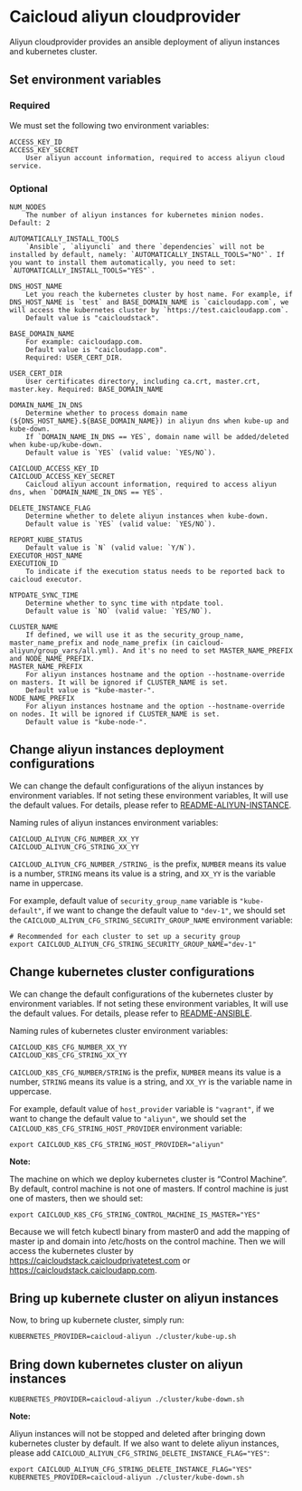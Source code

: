 # Caicloud aliyun cloudprovider

Aliyun cloudprovider provides an ansible deployment of aliyun instances and kubernetes cluster.

## Set environment variables

### Required
We must set the following two environment variables:
```
ACCESS_KEY_ID
ACCESS_KEY_SECRET
    User aliyun account information, required to access aliyun cloud service.
```

### Optional

```
NUM_NODES
    The number of aliyun instances for kubernetes minion nodes. Default: 2

AUTOMATICALLY_INSTALL_TOOLS
    `Ansible`, `aliyuncli` and there `dependencies` will not be installed by default, namely: `AUTOMATICALLY_INSTALL_TOOLS="NO"`. If you want to install them automatically, you need to set: `AUTOMATICALLY_INSTALL_TOOLS="YES"`.

DNS_HOST_NAME
    Let you reach the kubernetes cluster by host name. For example, if DNS_HOST_NAME is `test` and BASE_DOMAIN_NAME is `caicloudapp.com`, we will access the kubernetes cluster by `https://test.caicloudapp.com`.
    Default value is "caicloudstack".

BASE_DOMAIN_NAME
    For example: caicloudapp.com.
    Default value is "caicloudapp.com".
    Required: USER_CERT_DIR.

USER_CERT_DIR
    User certificates directory, including ca.crt, master.crt, master.key. Required: BASE_DOMAIN_NAME

DOMAIN_NAME_IN_DNS
    Determine whether to process domain name (${DNS_HOST_NAME}.${BASE_DOMAIN_NAME}) in aliyun dns when kube-up and kube-down.
    If `DOMAIN_NAME_IN_DNS == YES`, domain name will be added/deleted when kube-up/kube-down.
    Default value is `YES` (valid value: `YES/NO`).

CAICLOUD_ACCESS_KEY_ID
CAICLOUD_ACCESS_KEY_SECRET
    Caicloud aliyun account information, required to access aliyun dns, when `DOMAIN_NAME_IN_DNS == YES`.

DELETE_INSTANCE_FLAG
    Determine whether to delete aliyun instances when kube-down.
    Default value is `YES` (valid value: `YES/NO`).

REPORT_KUBE_STATUS
    Default value is `N` (valid value: `Y/N`).
EXECUTOR_HOST_NAME
EXECUTION_ID
    To indicate if the execution status needs to be reported back to caicloud executor.

NTPDATE_SYNC_TIME
    Determine whether to sync time with ntpdate tool.
    Default value is `NO` (valid value: `YES/NO`).

CLUSTER_NAME
    If defined, we will use it as the security_group_name, master_name_prefix and node_name_prefix (in caicloud-aliyun/group_vars/all.yml). And it's no need to set MASTER_NAME_PREFIX and NODE_NAME_PREFIX.
MASTER_NAME_PREFIX
    For aliyun instances hostname and the option --hostname-override on masters. It will be ignored if CLUSTER_NAME is set.
    Default value is "kube-master-".
NODE_NAME_PREFIX
    For aliyun instances hostname and the option --hostname-override on nodes. It will be ignored if CLUSTER_NAME is set.
    Default value is "kube-node-".
```

## Change aliyun instances deployment configurations

We can change the default configurations of the aliyun instances by environment variables. If not seting these environment variables, It will use the default values. For details, please refer to [README-ALIYUN-INSTANCE](README-ALIYUN-INSTANCE.md).

Naming rules of aliyun instances environment variables:
```
CAICLOUD_ALIYUN_CFG_NUMBER_XX_YY
CAICLOUD_ALIYUN_CFG_STRING_XX_YY
```

`CAICLOUD_ALIYUN_CFG_NUMBER_/STRING_` is the prefix, `NUMBER` means its value is a number, `STRING` means its value is a string, and `XX_YY` is the variable name in uppercase.

For example, default value of `security_group_name` variable is `"kube-default"`, if we want to change the default value to `"dev-1"`, we should set the `CAICLOUD_ALIYUN_CFG_STRING_SECURITY_GROUP_NAME` environment variable:
```
# Recommended for each cluster to set up a security group
export CAICLOUD_ALIYUN_CFG_STRING_SECURITY_GROUP_NAME="dev-1"
```

## Change kubernetes cluster configurations

We can change the default configurations of the kubernetes cluster by environment variables. If not seting these environment variables, It will use the default values. For details, please refer to [README-ANSIBLE](../caicloud-ansible/README-ANSIBLE.md).

Naming rules of kubernetes cluster environment variables:
```
CAICLOUD_K8S_CFG_NUMBER_XX_YY
CAICLOUD_K8S_CFG_STRING_XX_YY
```

`CAICLOUD_K8S_CFG_NUMBER/STRING` is the prefix, `NUMBER` means its value is a number, `STRING` means its value is a string, and `XX_YY` is the variable name in uppercase.

For example, default value of `host_provider` variable is `"vagrant"`, if we want to change the default value to `"aliyun"`, we should set the `CAICLOUD_K8S_CFG_STRING_HOST_PROVIDER` environment variable:
```
export CAICLOUD_K8S_CFG_STRING_HOST_PROVIDER="aliyun"
```

**Note:**

The machine on which we deploy kubernetes cluster is “Control Machine”. By default, control machine is not one of masters. If control machine is just one of masters, then we should set:
```
export CAICLOUD_K8S_CFG_STRING_CONTROL_MACHINE_IS_MASTER="YES"
```

Because we will fetch kubectl binary from master0 and add the mapping of master ip and domain into /etc/hosts on the control machine. Then we will access the kubernetes cluster by https://caicloudstack.caicloudprivatetest.com or https://caicloudstack.caicloudapp.com.

## Bring up kubernete cluster on aliyun instances

Now, to bring up kubernete cluster, simply run:
```
KUBERNETES_PROVIDER=caicloud-aliyun ./cluster/kube-up.sh
```

## Bring down kubernetes cluster on aliyun instances

```
KUBERNETES_PROVIDER=caicloud-aliyun ./cluster/kube-down.sh
```

**Note:**

Aliyun instances will not be stopped and deleted after bringing down kubernetes cluster by default. If we also want to delete aliyun instances, please add `CAICLOUD_ALIYUN_CFG_STRING_DELETE_INSTANCE_FLAG="YES"`:

```
export CAICLOUD_ALIYUN_CFG_STRING_DELETE_INSTANCE_FLAG="YES"
KUBERNETES_PROVIDER=caicloud-aliyun ./cluster/kube-down.sh
```
